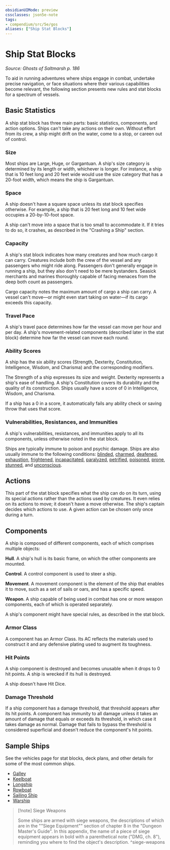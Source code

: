 ```yaml
---
obsidianUIMode: preview
cssclasses: json5e-note
tags:
- compendium/src/5e/gos
aliases: ["Ship Stat Blocks"]
---
```

# Ship Stat Blocks
*Source: Ghosts of Saltmarsh p. 186* 

To aid in running adventures where ships engage in combat, undertake precise navigation, or face situations where their various capabilities become relevant, the following section presents new rules and stat blocks for a spectrum of vessels.

## Basic Statistics

A ship stat block has three main parts: basic statistics, components, and action options. Ships can't take any actions on their own. Without effort from its crew, a ship might drift on the water, come to a stop, or careen out of control.

### Size

Most ships are Large, Huge, or Gargantuan. A ship's size category is determined by its length or width, whichever is longer. For instance, a ship that is 10 feet long and 20 feet wide would use the size category that has a 20-foot width, which means the ship is Gargantuan.

### Space

A ship doesn't have a square space unless its stat block specifies otherwise. For example, a ship that is 20 feet long and 10 feet wide occupies a 20-by-10-foot space.

A ship can't move into a space that is too small to accommodate it. If it tries to do so, it crashes, as described in the "Crashing a Ship" section.

### Capacity

A ship's stat block indicates how many creatures and how much cargo it can carry. Creatures include both the crew of the vessel and any passengers who might ride along. Passengers don't generally engage in running a ship, but they also don't need to be mere bystanders. Seasick merchants and marines thoroughly capable of facing menaces from the deep both count as passengers.

Cargo capacity notes the maximum amount of cargo a ship can carry. A vessel can't move—or might even start taking on water—if its cargo exceeds this capacity.

### Travel Pace

A ship's travel pace determines how far the vessel can move per hour and per day. A ship's movement-related components (described later in the stat block) determine how far the vessel can move each round.

### Ability Scores

A ship has the six ability scores (Strength, Dexterity, Constitution, Intelligence, Wisdom, and Charisma) and the corresponding modifiers.

The Strength of a ship expresses its size and weight. Dexterity represents a ship's ease of handling. A ship's Constitution covers its durability and the quality of its construction. Ships usually have a score of 0 in Intelligence, Wisdom, and Charisma.

If a ship has a 0 in a score, it automatically fails any ability check or saving throw that uses that score.

### Vulnerabilities, Resistances, and Immunities

A ship's vulnerabilities, resistances, and immunities apply to all its components, unless otherwise noted in the stat block.

Ships are typically immune to poison and psychic damage. Ships are also usually immune to the following conditions: [blinded](2-Mechanics/CLI/rules/conditions.md#Blinded), [charmed](2-Mechanics/CLI/rules/conditions.md#Charmed), [deafened](2-Mechanics/CLI/rules/conditions.md#Deafened), [exhaustion](2-Mechanics/CLI/rules/conditions.md#Exhaustion), [frightened](2-Mechanics/CLI/rules/conditions.md#Frightened), [incapacitated](2-Mechanics/CLI/rules/conditions.md#Incapacitated), [paralyzed](2-Mechanics/CLI/rules/conditions.md#Paralyzed), [petrified](2-Mechanics/CLI/rules/conditions.md#Petrified), [poisoned](2-Mechanics/CLI/rules/conditions.md#Poisoned), [prone](2-Mechanics/CLI/rules/conditions.md#Prone), [stunned](2-Mechanics/CLI/rules/conditions.md#Stunned), and [unconscious](2-Mechanics/CLI/rules/conditions.md#Unconscious).

## Actions

This part of the stat block specifies what the ship can do on its turn, using its special actions rather than the actions used by creatures. It even relies on its actions to move; it doesn't have a move otherwise. The ship's captain decides which actions to use. A given action can be chosen only once during a turn.

## Components

A ship is composed of different components, each of which comprises multiple objects:

**Hull**. A ship's hull is its basic frame, on which the other components are mounted.

**Control**. A control component is used to steer a ship.

**Movement**. A movement component is the element of the ship that enables it to move, such as a set of sails or oars, and has a specific speed.

**Weapon**. A ship capable of being used in combat has one or more weapon components, each of which is operated separately.

A ship's component might have special rules, as described in the stat block.

### Armor Class

A component has an Armor Class. Its AC reflects the materials used to construct it and any defensive plating used to augment its toughness.

### Hit Points

A ship component is destroyed and becomes unusable when it drops to 0 hit points. A ship is wrecked if its hull is destroyed.

A ship doesn't have Hit Dice.

### Damage Threshold

If a ship component has a damage threshold, that threshold appears after its hit points. A component has immunity to all damage unless it takes an amount of damage that equals or exceeds its threshold, in which case it takes damage as normal. Damage that fails to bypass the threshold is considered superficial and doesn't reduce the component's hit points.

## Sample Ships

See the vehicles page for stat blocks, deck plans, and other details for some of the most common ships.

- [Galley](2-Mechanics/CLI/vehicles/galley.md)  
- [Keelboat](2-Mechanics/CLI/vehicles/keelboat.md)  
- [Longship](2-Mechanics/CLI/vehicles/longship.md)  
- [Rowboat](2-Mechanics/CLI/vehicles/rowboat.md)  
- [Sailing Ship](2-Mechanics/CLI/vehicles/sailing-ship.md)  
- [Warship](2-Mechanics/CLI/vehicles/warship.md)  

> [!note] Siege Weapons
> 
> Some ships are armed with siege weapons, the descriptions of which are in the ""Siege Equipment"" section of chapter 8 in the "Dungeon Master's Guide". In this appendix, the name of a piece of siege equipment appears in bold with a parenthetical note ("DMG, ch. 8"), reminding you where to find the object's description.
^siege-weapons